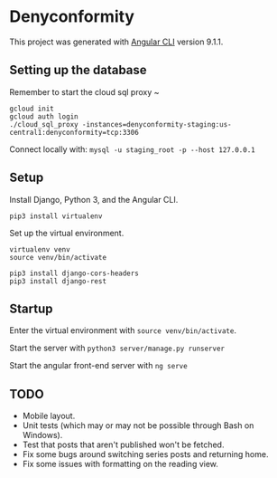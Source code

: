 # Denyconformity

This project was generated with [Angular CLI](https://github.com/angular/angular-cli) version 9.1.1.

## Setting up the database

Remember to start the cloud sql proxy ~

```
gcloud init
gcloud auth login
./cloud_sql_proxy -instances=denyconformity-staging:us-central1:denyconformity=tcp:3306
```

Connect locally with:
`mysql -u staging_root -p --host 127.0.0.1`


## Setup

Install Django, Python 3, and the Angular CLI.

```
pip3 install virtualenv
```

Set up the virtual environment.

```
virtualenv venv
source venv/bin/activate
```

```
pip3 install django-cors-headers
pip3 install django-rest
```

## Startup

Enter the virtual environment with `source venv/bin/activate`.

Start the server with `python3 server/manage.py runserver`

Start the angular front-end server with `ng serve`


## TODO

* Mobile layout.
* Unit tests (which may or may not be possible through Bash on Windows).
* Test that posts that aren't published won't be fetched.
* Fix some bugs around switching series posts and returning home.
* Fix some issues with formatting on the reading view.
